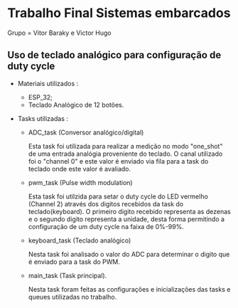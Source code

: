 # Trabalho Final Sistemas embarcados 
Grupo = Vitor Baraky e Victor Hugo

## Uso de teclado analógico para configuração de duty cycle
- Materiais utilizados :
    - ESP_32;
    - Teclado Analógico de 12 botões.
      
- Tasks utilizadas :
  - ADC_task (Conversor analógico/digital)
    
    Esta task foi utilizada para realizar a medição no modo "one_shot" de uma entrada analógia proveniente do teclado. O canal utilizado foi o "channel 0" e este valor é enviado via fila para a task      do teclado onde este valor é avaliado.
    
  - pwm_task (Pulse width modulation)

    Esta task foi utilzida para setar o duty cycle do LED vermelho (Channel 2) através dos digitos recebidos da task do teclado(keyboard). O primeiro digito recebido representa as dezenas e o segundo digito representa a unidade, desta forma permitindo a configuração de um duty cycle na faixa de 0%-99%.

  - keyboard_task (Teclado analógico)

    Nesta task foi analisado o valor do ADC para determinar o digito que é enviado para a task do PWM.

  - main_task (Task principal).

    Nesta task foram feitas as configurações e inicializações das tasks e queues utilizadas no trabalho.
    
